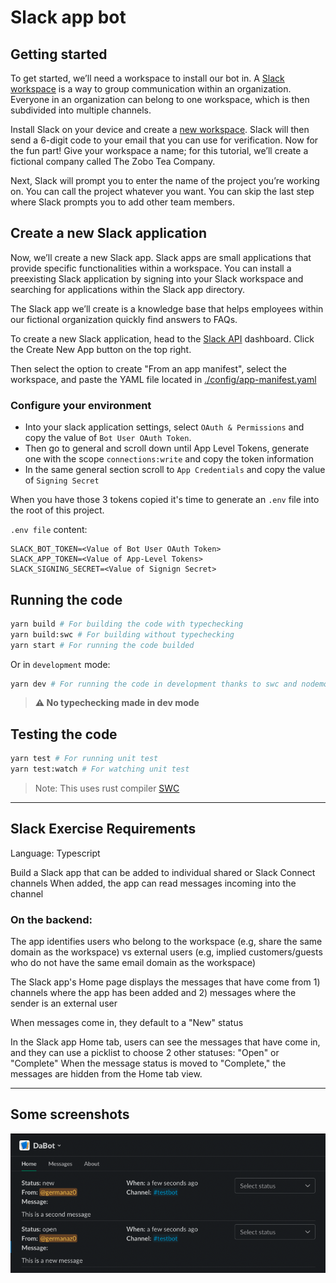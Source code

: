 # Slack app bot

## Getting started

To get started, we’ll need a workspace to install our bot in. A [Slack workspace](https://slack.com/intl/en-ng/help/articles/212675257-Join-a-Slack-workspace#:~:text=A%20Slack%20workspace%20is%20made,separate%20account%20for%20each%20one.) is a way to group communication within an organization. Everyone in an organization can belong to one workspace, which is then subdivided into multiple channels.

Install Slack on your device and create a [new workspace](https://slack.com/create#email). Slack will then send a 6-digit code to your email that you can use for verification. Now for the fun part! Give your workspace a name; for this tutorial, we’ll create a fictional company called The Zobo Tea Company.

Next, Slack will prompt you to enter the name of the project you’re working on. You can call the project whatever you want. You can skip the last step where Slack prompts you to add other team members.

## Create a new Slack application

Now, we’ll create a new Slack app. Slack apps are small applications that provide specific functionalities within a workspace. You can install a preexisting Slack application by signing into your Slack workspace and searching for applications within the Slack app directory.

The Slack app we’ll create is a knowledge base that helps employees within our fictional organization quickly find answers to FAQs.

To create a new Slack application, head to the [Slack API](https://api.slack.com/apps/) dashboard. Click the Create New App button on the top right.

Then select the option to create "From an app manifest", select the workspace, and paste the YAML file located in [./config/app-manifest.yaml](./config/app-manifest.yaml)

### Configure your environment

- Into your slack application settings, select `OAuth & Permissions` and copy the value of `Bot User OAuth Token`.
- Then go to general and scroll down until App Level Tokens, generate one with the scope `connections:write` and copy the token information
- In the same general section scroll to `App Credentials` and copy the value of `Signing Secret`

When you have those 3 tokens copied it's time to generate an `.env` file into the root of this project.

`.env file` content:

```
SLACK_BOT_TOKEN=<Value of Bot User OAuth Token>
SLACK_APP_TOKEN=<Value of App-Level Tokens>
SLACK_SIGNING_SECRET=<Value of Signign Secret>
```
## Running the code

```sh
yarn build # For building the code with typechecking
yarn build:swc # For building without typechecking
yarn start # For running the code builded
```

Or in `development` mode:

```sh
yarn dev # For running the code in development thanks to swc and nodemon
```

> **:warning: No typechecking made in dev mode**

## Testing the code

```sh
yarn test # For running unit test
yarn test:watch # For watching unit test
```

> Note: This uses rust compiler [SWC](https://swc.rs/)

----------------

## Slack Exercise Requirements

Language: Typescript

Build a Slack app that can be added to individual shared or Slack Connect channels
When added, the app can read messages incoming into the channel

### On the backend:

The app identifies users who belong to the workspace (e.g, share the same domain as the workspace) vs external users (e.g, implied customers/guests who do not have the same email domain as the workspace)

The Slack app's Home page displays the messages that have come from 
    1) channels where the app has been added and 
    2) messages where the sender is an external user

When messages come in, they default to a "New" status

In the Slack app Home tab, users can see the messages that have come in, and they can use a picklist to choose 2 other statuses: "Open" or "Complete"
When the message status is moved to "Complete," the messages are hidden from the Home tab view.

----------------

## Some screenshots

![App Home](screenshots/app-home-view.png?raw=true "App Home")